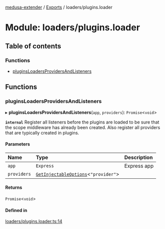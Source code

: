 [medusa-extender](../README.md) / [Exports](../modules.md) / loaders/plugins.loader

# Module: loaders/plugins.loader

## Table of contents

### Functions

- [pluginsLoadersProvidersAndListeners](loaders_plugins_loader.md#pluginsloadersprovidersandlisteners)

## Functions

### pluginsLoadersProvidersAndListeners

▸ **pluginsLoadersProvidersAndListeners**(`app`, `providers`): `Promise`<`void`\>

**`internal`**
Register all listeners before the plugins are loaded to be sure that the scope middleware has already been created.
Also register all providers that are typically created in plugins.

#### Parameters

| Name | Type | Description |
| :------ | :------ | :------ |
| `app` | `Express` | Express app |
| `providers` | [`GetInjectableOptions`](core_types.md#getinjectableoptions)<``"provider"``\> |  |

#### Returns

`Promise`<`void`\>

#### Defined in

[loaders/plugins.loader.ts:14](https://github.com/adrien2p/medusa-extender/blob/48060f4/src/loaders/plugins.loader.ts#L14)
